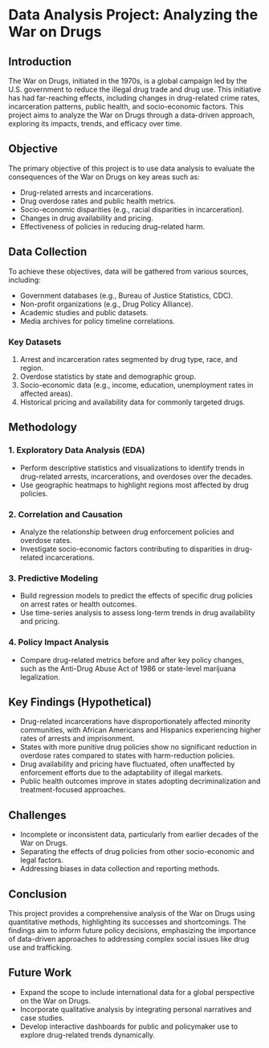 # Data Analysis Project: Analyzing the War on Drugs

## Introduction
The War on Drugs, initiated in the 1970s, is a global campaign led by the U.S. government to reduce the illegal drug trade and drug use. This initiative has had far-reaching effects, including changes in drug-related crime rates, incarceration patterns, public health, and socio-economic factors. This project aims to analyze the War on Drugs through a data-driven approach, exploring its impacts, trends, and efficacy over time.

## Objective
The primary objective of this project is to use data analysis to evaluate the consequences of the War on Drugs on key areas such as:
- Drug-related arrests and incarcerations.
- Drug overdose rates and public health metrics.
- Socio-economic disparities (e.g., racial disparities in incarceration).
- Changes in drug availability and pricing.
- Effectiveness of policies in reducing drug-related harm.

## Data Collection
To achieve these objectives, data will be gathered from various sources, including:
- Government databases (e.g., Bureau of Justice Statistics, CDC).
- Non-profit organizations (e.g., Drug Policy Alliance).
- Academic studies and public datasets.
- Media archives for policy timeline correlations.

### Key Datasets
1. Arrest and incarceration rates segmented by drug type, race, and region.
2. Overdose statistics by state and demographic group.
3. Socio-economic data (e.g., income, education, unemployment rates in affected areas).
4. Historical pricing and availability data for commonly targeted drugs.

## Methodology
### 1. Exploratory Data Analysis (EDA)
- Perform descriptive statistics and visualizations to identify trends in drug-related arrests, incarcerations, and overdoses over the decades.
- Use geographic heatmaps to highlight regions most affected by drug policies.

### 2. Correlation and Causation
- Analyze the relationship between drug enforcement policies and overdose rates.
- Investigate socio-economic factors contributing to disparities in drug-related incarcerations.

### 3. Predictive Modeling
- Build regression models to predict the effects of specific drug policies on arrest rates or health outcomes.
- Use time-series analysis to assess long-term trends in drug availability and pricing.

### 4. Policy Impact Analysis
- Compare drug-related metrics before and after key policy changes, such as the Anti-Drug Abuse Act of 1986 or state-level marijuana legalization.

## Key Findings (Hypothetical)
- Drug-related incarcerations have disproportionately affected minority communities, with African Americans and Hispanics experiencing higher rates of arrests and imprisonment.
- States with more punitive drug policies show no significant reduction in overdose rates compared to states with harm-reduction policies.
- Drug availability and pricing have fluctuated, often unaffected by enforcement efforts due to the adaptability of illegal markets.
- Public health outcomes improve in states adopting decriminalization and treatment-focused approaches.

## Challenges
- Incomplete or inconsistent data, particularly from earlier decades of the War on Drugs.
- Separating the effects of drug policies from other socio-economic and legal factors.
- Addressing biases in data collection and reporting methods.

## Conclusion
This project provides a comprehensive analysis of the War on Drugs using quantitative methods, highlighting its successes and shortcomings. The findings aim to inform future policy decisions, emphasizing the importance of data-driven approaches to addressing complex social issues like drug use and trafficking.

## Future Work
- Expand the scope to include international data for a global perspective on the War on Drugs.
- Incorporate qualitative analysis by integrating personal narratives and case studies.
- Develop interactive dashboards for public and policymaker use to explore drug-related trends dynamically.

